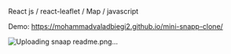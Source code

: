 React js / react-leaflet / Map / javascript

Demo: https://mohammadvaladbiegi2.github.io/mini-snapp-clone/


![Uploading snaap readme.png…]()

